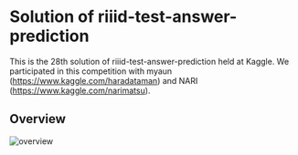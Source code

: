 # Solution of riiid-test-answer-prediction

This is the 28th solution of riiid-test-answer-prediction held at Kaggle. We participated in this competition with myaun (https://www.kaggle.com/haradataman) and NARI (https://www.kaggle.com/narimatsu).

## Overview

![overview](./_figure/Overview.jng)
